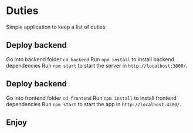 # Duties

Simple application to keep a list of duties

## Deploy backend

Go into backend folder `cd backend` 
Run `npm install` to install backend dependencies
Run `npm start` to start the server in `http://localhost:3000/`.

## Deploy backend

Go into frontend folder `cd frontend` 
Run `npm install` to install frontend dependencies
Run `npm start` to start the app in `http://localhost:4200/`.

## Enjoy
